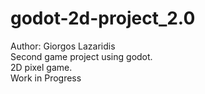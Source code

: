 # godot-2d-project_2.0
Author: Giorgos Lazaridis <br />
Second game project using godot. <br />
2D pixel game. <br />
Work in Progress
